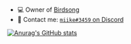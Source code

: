 - 💻 Owner of [Birdsong](https://brdsng.github.io/)
- 💬 Contact me: [`miike#3459` on Discord](https://discord.gg/4EzY2hmrTF)

[![Anurag's GitHub stats](https://github-readme-stats.vercel.app/api?username=miike3459&show_icons=true&theme=solarized-light)](https://github.com/anuraghazra/github-readme-stats)
